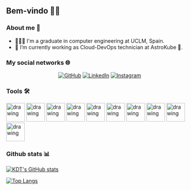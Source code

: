 ## Bem-vindo 👋😁


### About me 📂

- 👨🏾‍💻 I'm a graduate in computer engineering at UCLM, Spain.
- 🌱 I’m currently working as Cloud-DevOps technician at AstroKube :rocket:. 

### My social networks 🌐

<p align="center">
	<a href="https://github.com/23kdt/"><img src="https://img.icons8.com/bubbles/50/000000/github.png" alt="GitHub"/></a>
	<a href="https://www.linkedin.com/in/diego-dorado-gal%C3%A1n-4b9474240/"><img src="https://img.icons8.com/bubbles/50/000000/linkedin.png" alt="LinkedIn"/></a>
	<a href="https://www.instagram.com/diego_doradog23/"><img src="https://img.icons8.com/bubbles/50/000000/instagram.png" alt="Instagram"/></a>
</p>


### Tools 🛠️​

<span>
<img src="https://img.icons8.com/?size=100&id=cvzmaEA4kC0o&format=png&color=000000" alt="drawing" width="50"/>
<img src="https://img.icons8.com/?size=512&id=kEkT1u7zTDk5&format=png" alt="drawing" width="50"/> 
<img src="https://img.icons8.com/?size=512&id=33039&format=png" alt="drawing" width="50"/>
<img src="https://img.icons8.com/?size=100&id=iGCCE2iEmh2u&format=png&color=000000" alt="drawing" width="50"/>
<img src="https://img.icons8.com/?size=100&id=39292&format=png&color=000000" alt="drawing" width="50"/>
<img src="https://img.icons8.com/color/344/visual-studio-code-2019.png" alt="drawing" width="50"/>
<img src="https://img.icons8.com/color/344/git.png" alt="drawing" width="50"/>
<img src="https://img.icons8.com/color/344/linux--v1.png" alt="drawing" width="50"/>
<img src="https://img.icons8.com/fluency/344/windows-11.png" alt="drawing" width="50"/>
<img src="https://icon.icepanel.io/Technology/svg/Helm.svg" alt="drawing" width="50"/>



	
</span>

### Github stats 📊​

[![KDT's GitHub stats](https://github-readme-stats.vercel.app/api?username=23kdt)](https://github.com/23kdt/)


[![Top Langs](https://github-readme-stats.vercel.app/api/top-langs/?username=23kdt&layout=compact)](https://github.com/23kdt/)



